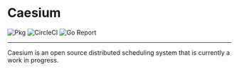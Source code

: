 # Caesium

![Pkg][Pkg Widget] ![CircleCI][CircleCI Widget] ![Go Report][Go Report Widget]

----

Caesium is an open source distributed scheduling system that is currently a work in progress.

[Pkg]: https://pkg.go.dev/github.com/caesium-cloud/caesium
[Pkg Widget]: https://pkg.go.dev/badge/github.com/caesium-cloud/caesium.svg
[CircleCI]: https://app.circleci.com/pipelines/github/caesium-cloud/caesium
[CircleCI Widget]: https://circleci.com/gh/caesium-cloud/caesium.svg?style=shield
[Go Report]: https://goreportcard.com/report/github.com/caesium-cloud/caesium
[Go Report Widget]: https://goreportcard.com/badge/github.com/caesium-cloud/caesium